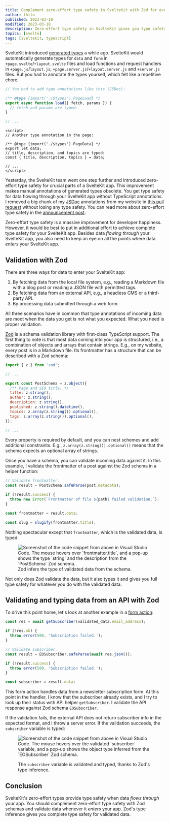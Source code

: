 ```yaml
---
title: Complement zero-effort type safety in SvelteKit with Zod for even more type safety
author: thilo
published: 2023-03-10
modified: 2023-03-10
description: Zero-effort type safety in SvelteKit gives you type safety for data that flows through your app. This post shows you how to complement zero-effort type safety with Zod schemas to validate and type incoming data in a SvelteKit app.
topics: [svelte]
tags: [sveltekit, typescript]
---
```


<script>
  import Image from '$lib/components/image.svelte';
</script>

SvelteKit introduced [generated types](https://kit.svelte.dev/docs/types#generated-types) a while ago. SvelteKit would automatically generate types for `data` and `form` in `+page.svelte`/`+layout.svelte` files and load functions and request handlers in `+page.js`/`layout.js`, `+page.server.js`/`+layout.server.js` and `+server.js` files. But you had to annotate the types yourself, which felt like a repetitive chore:

```js:+page.js
// You had to add type annotations like this (JSDoc):

/** @type {import('./$types').PageLoad} */
export async function load({ fetch, params }) {
  // fetch and params are typed.
}

// ...
```

```js:+page.svelte
<script>
// Another type annotation in the page:

/** @type {import('./$types').PageData} */
export let data;
// title, description, and topics are typed:
const { title, description, topics } = data;

// ...
</script>
```

Yesterday, the SvelteKit team went one step further and introduced zero-effort type safety for crucial parts of a SvelteKit app. This improvement makes manual annotations of generated types obsolete. You get type safety for data flowing through your SvelteKit app without TypeScript annotations. I removed a big chunk of my [JSDoc](https://www.typescriptlang.org/docs/handbook/jsdoc-supported-types.html) annotations from my website in [this pull request](https://github.com/maiertech/maier.tech/pull/660) without losing any type safety. You can read more about zero-effort type safety in the [announcement post](https://svelte.dev/blog/zero-config-type-safety).

Zero-effort type safety is a massive improvement for developer happiness. However, it would be best to put in additional effort to achieve complete type safety for your SvelteKit app. Besides data _flowing through_ your SvelteKit app, you also need to keep an eye on all the points where data _enters_ your SvelteKit app.

## Validation with Zod

There are three ways for data to enter your SvelteKit app:

1. By fetching data from the local file system, e.g., reading a Markdown file with a blog post or reading a JSON file with permitted tags.
1. By fetching data from an external API, e.g., a headless CMS or a third-party API.
1. By processing data submitted through a web form.

All three scenarios have in common that type annotations of incoming data are moot when the data you get is not what you expected. What you need is proper validation.

[Zod](https://zod.dev/) is a schema validation library with first-class TypeScript support. The first thing to note is that most data coming into your app is structured, i.e., a combination of objects and arrays that contain strings. E.g., on my website, every post is in a Markdown file. Its frontmatter has a structure that can be described with a Zod schema:

```js:src/lib/schemas.js
import { z } from 'zod';

// ...

export const PostSchema = z.object({
  /** Page and SEO title. */
  title: z.string(),
  author: z.string(),
  description: z.string(),
  published: z.string().datetime(),
  topics: z.array(z.string()).optional(),
  tags: z.array(z.string()).optional(),
});

// ...
```

Every property is required by default, and you can nest schemes and add additional constraints. E.g., `z.array(z.string()).optional()` means that the schema expects an optional array of strings.

Once you have a schema, you can validate incoming data against it. In this example, I validate the frontmatter of a post against the Zod schema in a helper function:

```js:src/lib/posts.js
// Validate frontmatter.
const result = PostSchema.safeParse(post.metadata);

if (!result.success) {
  throw new Error(`Frontmatter of file ${path} failed validation.`);
}

const frontmatter = result.data;

const slug = slugify(frontmatter.title);
```

Nothing spectacular except that `frontmatter`, which is the validated data, is typed:

<figure>
<Image
  ratio={1304/597}
  alt="Screenshot of the code snippet from above in Visual Studio Code. The mouse hovers over `frontmatter.title`, and a pop-up shows the type `string` and the description from the `PostSchema` Zod schema."
  url="https://share.mailbox.org/ajax/share/0fc919770d43c502f4ad61cd43c54b6eba59b989df892f93/1/8/MjQ0/MjQ0LzM2MA?dl=true"
  loading="lazy" />
<figcaption>Zod infers the type of validated data from the schema.</figcaption>
</figure>

Not only does Zod validate the data, but it also types it and gives you full type safety for whatever you do with the validated data.

## Validating and typing data from an API with Zod

To drive this point home, let's look at another example in a [form action](https://kit.svelte.dev/docs/form-actions):

```js:+page.server.js
const res = await getSubscriber(validated_data.email_address);

if (!res.ok) {
  throw error(500, 'Subscription failed.');
}

// Validate subscriber.
const result = EOSubscriber.safeParse(await res.json());

if (!result.success) {
  throw error(500, 'Subscription failed.');
}

const subscriber = result.data;
```

This form action handles data from a newsletter subscription form. At this point in the handler, I know that the subscriber already exists, and I try to look up their status with API helper `getSubscriber`. I validate the API response against Zod schema `EOSubscriber`.

If the validation fails, the external API does not return subscriber info in the expected format, and I throw a server error. If the validation succeeds, the `subscriber` variable is typed:

<figure>
<Image
  ratio={1225/799}
  alt="Screenshot of the code snippet from above in Visual Studio Code. The mouse hovers over the validated `subscriber` variable, and a pop-up shows the object type inferred from the `EOSubscriber` Zod schema."
  url="https://share.mailbox.org/ajax/share/0cb3999b00493501c3056f0049354b9bad6086629024f883/1/8/MjQ0/MjQ0LzM2MQ?dl=true"
  loading="lazy" />
<figcaption>

The `subscriber` variable is validated and typed, thanks to Zod's type inference.

</figcaption>
</figure>

## Conclusion

SvelteKit's zero-effort types provide type safety when data _flows through_ your app. You should complement zero-effort type safety with Zod schemas and validate data whenever it _enters_ your app. Zod's type inference gives you complete type safety for validated data.
